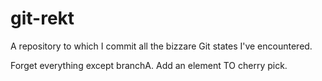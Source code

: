 # git-rekt
A repository to which I commit all the bizzare Git states I've encountered.

Forget everything except branchA.
Add an element TO cherry pick.
